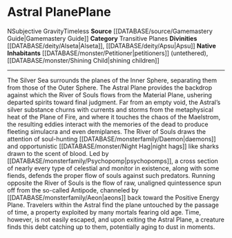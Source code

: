 ﻿---
alignment: N
element: null
id: '8'
name: Astral Plane
plane_category: Transitive Planes
rarity: Common
rus_type_level: null
source: '[[DATABASE/source/Gamemastery Guide|Gamemastery Guide]]'
trait:
- '[[DATABASE/trait/Subjective Gravity|Subjective Gravity]]'
- '[[DATABASE/trait/Timeless|Timeless]]'
type: Plane

---
# Astral Plane<span class="item-type">Plane</span>

<span class="trait-alignment item-trait">N</span><span class="item-trait">Subjective Gravity</span><span class="item-trait">Timeless</span>
**Source** [[DATABASE/source/Gamemastery Guide|Gamemastery Guide]]
**Category** Transitive Planes
**Divinities** [[DATABASE/deity/Alseta|Alseta]], [[DATABASE/deity/Apsu|Apsu]]
**Native Inhabitants** [[DATABASE/monster/Petitioner|petitioners]] (untethered), [[DATABASE/monster/Shining Child|shining children]]

---
The Silver Sea surrounds the planes of the Inner Sphere, separating them from those of the Outer Sphere. The Astral Plane provides the backdrop against which the River of Souls flows from the Material Plane, ushering departed spirits toward final judgment. Far from an empty void, the Astral’s silver substance churns with currents and storms from the metaphysical heat of the Plane of Fire, and where it touches the chaos of the Maelstrom, the resulting eddies interact with the memories of the dead to produce fleeting simulacra and even demiplanes.
 The River of Souls draws the attention of soul-hunting [[DATABASE/monsterfamily/Daemon|daemons]] and opportunistic [[DATABASE/monster/Night Hag|night hags]] like sharks drawn to the scent of blood. Led by [[DATABASE/monsterfamily/Psychopomp|psychopomps]], a cross section of nearly every type of celestial and monitor in existence, along with some fiends, defends the proper flow of souls against such predators. Running opposite the River of Souls is the flow of raw, unaligned quintessence spun off from the so-called Antipode, channeled by [[DATABASE/monsterfamily/Aeon|aeons]] back toward the Positive Energy Plane.
 Travelers within the Astral find the plane untouched by the passage of time, a property exploited by many mortals fearing old age. Time, however, is not easily escaped, and upon exiting the Astral Plane, a creature finds this debt catching up to them, potentially aging to dust in moments.